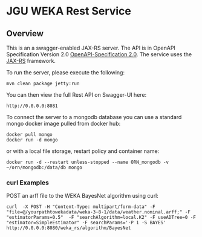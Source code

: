 # JGU WEKA Rest Service

## Overview
This is an a swagger-enabled JAX-RS server. The API is in OpenAPI Specification Version 2.0 [OpenAPI-Specification 2.0](https://github.com/OAI/OpenAPI-Specification/blob/master/versions/2.0.md).
The service uses the [JAX-RS](https://jax-rs-spec.java.net/) framework.

To run the server, please execute the following:

```
mvn clean package jetty:run
```

You can then view the full Rest API on Swagger-UI here:

```
http://0.0.0.0:8081
```

To connect the server to a mongodb database you can use a standard mongo docker image pulled from docker hub:

```
docker pull mongo
docker run -d mongo
```

or with a local file storage, restart policy and container name:

```
docker run -d --restart unless-stopped --name ORN_mongodb -v ~/orn/mongodb:/data/db mongo
```


### curl Examples

POST an arff file to the WEKA BayesNet algorithm using curl:

```
curl  -X POST -H "Content-Type: multipart/form-data" -F "file=@/yourpathtowekadata/weka-3-8-1/data/weather.nominal.arff;" -F "estimatorParams=0.5"  -F "searchAlgorithm=local.K2" -F useADTree=0 -F "estimator=SimpleEstimator" -F searchParams='-P 1 -S BAYES' http://0.0.0.0:8080/weka_rs/algorithm/BayesNet
```
